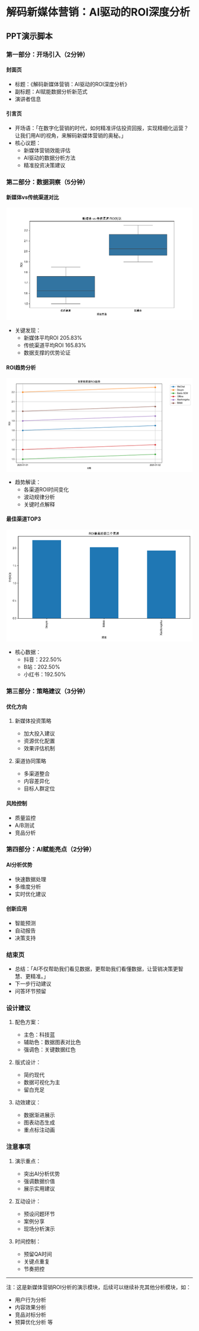 # 解码新媒体营销：AI驱动的ROI深度分析
## PPT演示脚本

### 第一部分：开场引入（2分钟）
#### 封面页
- 标题：《解码新媒体营销：AI驱动的ROI深度分析》
- 副标题：AI赋能数据分析新范式
- 演讲者信息

#### 引言页
- 开场语：「在数字化营销的时代，如何精准评估投资回报，实现精细化运营？让我们用AI的视角，来解码新媒体营销的奥秘。」
- 核心议题：
  * 新媒体营销效能评估
  * AI驱动的数据分析方法
  * 精准投资决策建议

### 第二部分：数据洞察（5分钟）
#### 新媒体vs传统渠道对比
![新媒体vs传统渠道ROI对比](./media_comparison.png)
- 关键发现：
  * 新媒体平均ROI 205.83%
  * 传统渠道平均ROI 165.83%
  * 数据支撑的优势论证

#### ROI趋势分析
![各营销渠道ROI趋势](./roi_trends.png)
- 趋势解读：
  * 各渠道ROI时间变化
  * 波动规律分析
  * 关键时点解释

#### 最佳渠道TOP3
![ROI最高的前三个渠道](./top_channels.png)
- 核心数据：
  * 抖音：222.50%
  * B站：202.50%
  * 小红书：192.50%

### 第三部分：策略建议（3分钟）
#### 优化方向
1. 新媒体投资策略
   - 加大投入建议
   - 资源优化配置
   - 效果评估机制

2. 渠道协同策略
   - 多渠道整合
   - 内容差异化
   - 目标人群定位

#### 风险控制
- 质量监控
- A/B测试
- 竞品分析

### 第四部分：AI赋能亮点（2分钟）
#### AI分析优势
- 快速数据处理
- 多维度分析
- 实时优化建议

#### 创新应用
- 智能预测
- 自动报告
- 决策支持

### 结束页
- 总结：「AI不仅帮助我们看见数据，更帮助我们看懂数据，让营销决策更智慧、更精准。」
- 下一步行动建议
- 问答环节预留

### 设计建议
1. 配色方案：
   - 主色：科技蓝
   - 辅助色：数据图表对比色
   - 强调色：关键数据红色

2. 版式设计：
   - 简约现代
   - 数据可视化为主
   - 留白充足

3. 动效建议：
   - 数据渐进展示
   - 图表动态生成
   - 重点标注动画

### 注意事项
1. 演示重点：
   - 突出AI分析优势
   - 强调数据价值
   - 展示实用建议

2. 互动设计：
   - 预设问题环节
   - 案例分享
   - 现场分析演示

3. 时间控制：
   - 预留QA时间
   - 关键点重复
   - 节奏把控

---
注：这是新媒体营销ROI分析的演示模块，后续可以继续补充其他分析模块，如：
- 用户行为分析
- 内容效果分析
- 竞品对标分析
- 预算优化分析
等

